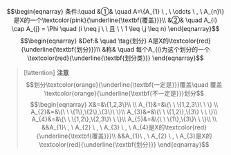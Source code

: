 $$\begin{eqnarray}
条件:\quad
&①& \quad A=\{A_{1} \ , \ \cdots \ ,  \ A_{n}\}是X的一个\textcolor{pink}{\underline{\textbf{覆盖}}}\\
&②& \quad A_{i} \cap A_{j} = \Phi \quad (i \neq j \ \ 且 \ \ 1 \leq i,j \leq n)
\end{eqnarray}$$
$$\begin{eqnarray}
&Def:& \quad \tag{划分} A是X的\textcolor{red}{\underline{\textbf{划分}}}\\
&称& \quad 每个A_{i}为这个划分的一个\textcolor{red}{\underline{\textbf{划分类}}}
\end{eqnarray}$$
>[!attention] **注意**
>$$划分\textcolor{orange}{\underline{\textbf{一定是}}}覆盖\quad 覆盖\textcolor{orange}{\underline{\textbf{不一定是}}}划分$$
>$$\begin{eqnarray}
 X&=&\{1,2,3\}\\ \\
 A_{1}&=&\{\ \ \{1,2,3\}\ \ \} \\
 A_{2}&=&\{\ \ \{1\},\{2\},\{3\}\ \}\\
 A_{3}&=&\{\ \ \{1,2\},\{3\} \ \ \}\\
 A_{4}&=&\{\ \ \{1,2\},\{2,3\}\ \ \}\\
 A_{5}&=&\{\ \ \{1\},\{3\}\ \ \}\\ \\
> &&A_{1}\ , \ A_{2} \ , \ A_{3} \ , \ A_{4}是X的\textcolor{red}{\underline{\textbf{覆盖}}}\\
> &&A_{1}\ , \ A_{2} \ , \ A_{3}是X的\textcolor{red}{\underline{\textbf{划分}}}
\end{eqnarray}$$
